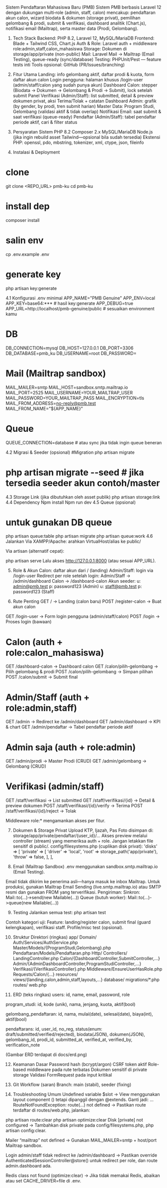 Sistem Pendaftaran Mahasiswa Baru (PMB)
Sistem PMB berbasis Laravel 12 dengan dukungan multi‐role (admin, staff, calon) mencakup: pendaftaran akun calon, wizard biodata & dokumen (storage privat), pemilihan gelombang & prodi, submit & verifikasi, dashboard analitik (Chart.js), notifikasi email (Mailtrap), serta master data (Prodi, Gelombang).

1) Tech Stack
Backend: PHP 8.2, Laravel 12, MySQL/MariaDB
Frontend: Blade + Tailwind CSS, Chart.js
Auth & Role: Laravel auth + middleware role:admin,staff,calon_mahasiswa
Storage: Dokumen di storage/app/private (non-public)
Mail: Laravel Mail → Mailtrap (Email Testing), queue-ready (sync/database)
Testing: PHPUnit/Pest — feature tests inti
Tools opsional: GitHub (PR/Issues/branching)

2) Fitur Utama
Landing: info gelombang aktif, daftar prodi & kuota, form daftar akun calon
Login pengguna: halaman khusus /login-user (admin/staff/calon yang sudah punya akun)
Dashboard Calon: stepper (Biodata → Dokumen → Gelombang & Prodi → Submit), lock setelah submit
Panel Verifikasi (Admin/Staff): list submitted, detail & preview dokumen privat, aksi Terima/Tolak + catatan
Dashboard Admin: grafik (by gender, by prodi, tren submit harian)
Master Data: Program Studi, Gelombang (validasi aktif & tidak overlap)
Notifikasi Email: saat submit & saat verifikasi (queue-ready)
Pendaftar (Admin/Staff): tabel pendaftar periode aktif, cari & filter status

3) Persyaratan Sistem
PHP 8.2
Composer 2.x
MySQL/MariaDB
Node.js (jika ingin rebuild asset Tailwind—opsional bila sudah tersedia)
Ekstensi PHP: openssl, pdo, mbstring, tokenizer, xml, ctype, json, fileinfo



4) Instalasi & Deployment
# clone
git clone <REPO_URL> pmb-ku
cd pmb-ku

# install dep
composer install

# salin env
cp .env.example .env

# generate key
php artisan key:generate

4.1 Konfigurasi .env minimal
APP_NAME="PMB Genuine"
APP_ENV=local
APP_KEY=base64:***     # hasil key:generate
APP_DEBUG=true
APP_URL=http://localhost/pmb-genuine/public  # sesuaikan environment kamu

# DB
DB_CONNECTION=mysql
DB_HOST=127.0.0.1
DB_PORT=3306
DB_DATABASE=pmb_ku
DB_USERNAME=root
DB_PASSWORD=

# Mail (Mailtrap sandbox)
MAIL_MAILER=smtp
MAIL_HOST=sandbox.smtp.mailtrap.io
MAIL_PORT=2525
MAIL_USERNAME=YOUR_MAILTRAP_USER
MAIL_PASSWORD=YOUR_MAILTRAP_PASS
MAIL_ENCRYPTION=tls
MAIL_FROM_ADDRESS=no-reply@pmb.test
MAIL_FROM_NAME="${APP_NAME}"

# Queue
QUEUE_CONNECTION=database   # atau sync jika tidak ingin queue beneran

4.2 Migrasi & Seeder (opsional) 
#Migration 
php artisan migrate
# php artisan migrate --seed    # jika tersedia seeder akun contoh/master
4.3 Storage Link (jika dibutuhkan oleh asset publik)
php artisan storage:link
4.4 Dependency
Npm install
Npm run dev
4.5 Queue (opsional)
# untuk gunakan DB queue
php artisan queue:table
php artisan migrate
php artisan queue:work
4.6 Jalankan
Via XAMPP/Apache: arahkan VirtualHost/alias ke public/


Via artisan (alternatif cepat):

 php artisan serve
 Lalu akses http://127.0.0.1:8000 (atau sesuai APP_URL).



5) Role & Akun
Calon: daftar akun dari / (landing)
Admin/Staff: login via /login-user
Redirect per role setelah login:
Admin/Staff → /admin/dashboard
Calon → /dashboard-calon
Akun seeder:
u: admin@pmb.test p: password123 (Admin)
u: staff@pmb.test p: password123 (Staff)


6) Rute Penting
GET  /                       -> Landing (calon baru)
POST /register-calon         -> Buat akun calon

GET  /login-user             -> Form login pengguna (admin/staff/calon)
POST /login                  -> Proses login (bawaan)

# Calon (auth + role:calon_mahasiswa)
GET  /dashboard-calon        -> Dashboard calon
GET  /calon/pilih-gelombang  -> Pilih gelombang & prodi
POST /calon/pilih-gelombang  -> Simpan pilihan
POST /calon/submit           -> Submit final

# Admin/Staff (auth + role:admin,staff)
GET  /admin                  -> Redirect ke /admin/dashboard
GET  /admin/dashboard        -> KPI & chart
GET  /admin/pendaftar        -> Tabel pendaftar periode aktif

# Admin saja (auth + role:admin)
GET  /admin/prodi            -> Master Prodi (CRUD)
GET  /admin/gelombang        -> Gelombang (CRUD)

# Verifikasi (admin/staff)
GET  /staff/verifikasi       -> List submitted
GET  /staff/verifikasi/{id}  -> Detail & preview dokumen
POST /staff/verifikasi/{id}/verify  -> Terima
POST /staff/verifikasi/{id}/reject  -> Tolak

Middleware role:* mengamankan akses per fitur.

7) Dokumen & Storage Privat
Upload KTP, Ijazah, Pas Foto disimpan di:
 storage/app/private/pendaftar/{user_id}/...
Akses preview melalui controller (stream) yang memeriksa auth + role.
Jangan letakkan file sensitif di public/.
config/filesystems.php (cuplikan disk privat):
'disks' => [
  'private' => [
    'driver' => 'local',
    'root' => storage_path('app/private'),
    'throw' => false,
  ],
],


8) Email (Mailtrap Sandbox)
.env menggunakan sandbox.smtp.mailtrap.io (Email Testing).


Email tidak dikirim ke penerima asli—hanya masuk ke inbox Mailtrap.
Untuk produksi, gunakan Mailtrap Email Sending (live.smtp.mailtrap.io) atau SMTP resmi dan gunakan FROM yang terverifikasi.
Pengiriman:
Sinkron: Mail::to(...)->send(new Mailable(...))
Queue (butuh worker): Mail::to(...)->queue(new Mailable(...))

9) Testing
Jalankan semua test:
php artisan test

Contoh kategori uji:
Feature: landing/register calon, submit final (guard kelengkapan), verifikasi staff.
Profile/misc test (opsional).

10) Struktur Direktori (ringkas)
app/
  Domain/
    Auth/Services/AuthService.php
    Master/Models/{ProgramStudi,Gelombang}.php
    Pendaftaran/Models/Pendaftaran.php
  Http/
    Controllers/
      LandingController.php
      Calon/{DashboardController,SubmitController,...}
      Admin/{AdminDashboardController,ProgramStudiController,...}
      Verifikasi/{VerifikasiController}.php
    Middleware/EnsureUserHasRole.php
    Requests/Calon/{...}
resources/
  views/{landing,calon,admin,staff,layouts,...}
database/
  migrations/*.php
routes/
  web.php


11) ERD (teks ringkas)
users: id, name, email, password, role


program_studi: id, kode (unik), nama, jenjang, kuota, aktif(bool)


gelombang_pendaftaran: id, nama, mulai(date), selesai(date), biaya(int), aktif(bool)


pendaftarans: id, user_id, no_reg, status(enum: draft/submitted/verified/rejected),
 biodata(JSON), dokumen(JSON), gelombang_id, prodi_id, submitted_at, verified_at, verified_by, verification_note


(Gambar ERD terdapat di docs/erd.png)

12) Keamanan Dasar
Password hash (bcrypt/argon)
CSRF token aktif
Role-based middleware pada rute terbatas
Dokumen sensitif di private storage
Validasi FormRequest pada input kritikal

13) Git Workflow (saran)
Branch: main (stabil), seeder (fixing)

15) Troubleshooting Umum
Undefined variable $slot
 → View menggunakan layout component (<x-guest-layout>) tetapi dipanggil dengan @extends. Ganti jadi:
 <x-guest-layout> ... </x-guest-layout>
RouteNotFoundException: route(...) not defined
 → Pastikan route terdaftar di routes/web.php, jalankan:

 php artisan route:clear
php artisan optimize:clear
Disk [private] not configured
 → Tambahkan disk private pada config/filesystems.php, php artisan config:clear.


Mailer “mailtrap” not defined
 → Gunakan MAIL_MAILER=smtp + host/port Mailtrap sandbox.


Login admin/staff tidak redirect ke /admin/dashboard
 → Pastikan override AuthenticatedSessionController@store() untuk redirect per role, dan route admin.dashboard ada.


Redis class not found (optimize:clear)
 → Jika tidak memakai Redis, abaikan atau set CACHE_DRIVER=file di .env.
